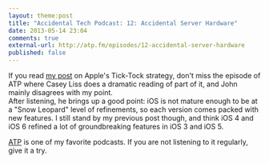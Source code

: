 ```yaml
---
layout: theme:post
title: "Accidental Tech Podcast: 12: Accidental Server Hardware"
date: 2013-05-14 23:04
comments: true
external-url: http://atp.fm/episodes/12-accidental-server-hardware
published: false
---
```

If you read [my post](http://pablin.org/2013/05/06/apples-tick-tock-strategy/) on Apple's Tick-Tock strategy,
don't miss the episode of ATP where Casey Liss does a dramatic reading of part of it, and John mainly
disagrees with my point.  
After listening, he brings up a good point: iOS is not mature enough to be at a "Snow Leopard" level of
refinements, so each version comes packed with new features. I still stand by my previous post though, and think iOS 4 and iOS 6 refined a lot of groundbreaking features in iOS 3 and iOS 5.

[ATP](http://atp.fm) is one of my favorite podcasts. If you are not listening to it regularly, give it a try.